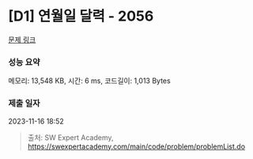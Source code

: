 # [D1] 연월일 달력 - 2056 

[문제 링크](https://swexpertacademy.com/main/code/problem/problemDetail.do?contestProbId=AV5QLkdKAz4DFAUq) 

### 성능 요약

메모리: 13,548 KB, 시간: 6 ms, 코드길이: 1,013 Bytes

### 제출 일자

2023-11-16 18:52



> 출처: SW Expert Academy, https://swexpertacademy.com/main/code/problem/problemList.do